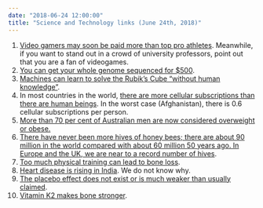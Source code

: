 ```yaml
---
date: "2018-06-24 12:00:00"
title: "Science and Technology links (June 24th, 2018)"
---
```




1. [Video gamers may soon be paid more than top pro athletes](https://theconversation.com/video-gamers-may-soon-be-paid-more-than-top-pro-athletes-96497). Meanwhile, if you want to stand out in a crowd of university professors, point out that you are a fan of videogames.
1. [You can get your whole genome sequenced for $500](https://us.dantelabs.com).
1. [Machines can learn to solve the Rubik&rsquo;s Cube &ldquo;without human knowledge&rdquo;](https://arxiv.org/abs/1805.07470).
1. In most countries in the world, [there are more cellular subscriptions than there are human beings](https://reason.com/assets/mc/bburch/2017_10/infographic.jpg). In the worst case (Afghanistan), there is 0.6 cellular subscriptions per person.
1. [More than 70 per cent of Australian men are now considered overweight or obese.](https://www.smh.com.au/national/australians-are-fat-and-getting-fatter-says-national-report-card-20180619-p4zmgt.html)
1. [There have never been more hives of honey bees; there are about 90 million in the world compared with about 60 million 50 years ago. In Europe and the UK, we are near to a record number of hives](https://hansard.parliament.uk/Lords/2018-06-19/debates/89F3F141-22E4-476F-95E6-CC587250BBA8/BeePopulation#contribution-66035D49-346A-49CC-B532-EC2C6F584B36).
1. [Too much physical training can lead to bone loss](https://www.ncbi.nlm.nih.gov/pmc/articles/PMC5861178/).
1. [Heart disease is rising in India](https://www.sciencedirect.com/science/article/pii/S2214999616300297). We do not know why.
1. [The placebo effect does not exist or is much weaker than usually claimed](http://slatestarcodex.com/2018/01/31/powerless-placebos/).
1. [Vitamin K2 makes bone stronger](https://www.ncbi.nlm.nih.gov/m/pubmed/27437760/).


